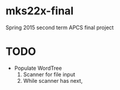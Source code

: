 # mks22x-final
Spring 2015 second term APCS final project

# TODO
* Populate WordTree
	1.	Scanner for file input
	2.	While scanner has next, 
